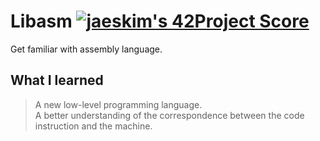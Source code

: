 # Libasm [![jaeskim's 42Project Score](https://badge42.herokuapp.com/api/project/nmbabazi/libasm)](https://github.com/JaeSeoKim/badge42)

Get familiar with assembly language.

## What I learned
> A new low-level programming language.\
A better understanding of the correspondence between the code instruction and the machine.
